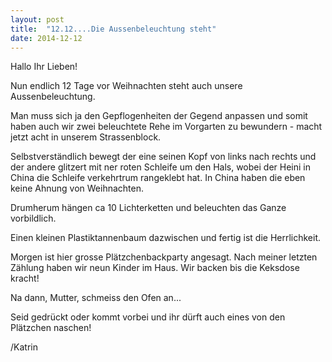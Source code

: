 ```yaml
---
layout: post
title:  "12.12....Die Aussenbeleuchtung steht"
date: 2014-12-12
---
```

Hallo Ihr Lieben!


Nun endlich 12 Tage vor Weihnachten steht auch unsere Aussenbeleuchtung.



Man muss sich ja den Gepflogenheiten der Gegend anpassen und somit haben auch wir zwei beleuchtete Rehe im Vorgarten zu bewundern - macht jetzt acht in unserem Strassenblock.



Selbstverständlich bewegt der eine seinen Kopf von links nach rechts und der andere glitzert mit ner roten Schleife um den Hals, wobei der Heini in China die Schleife verkehrtrum rangeklebt hat. In China haben die eben keine Ahnung von Weihnachten.



Drumherum hängen ca 10 Lichterketten und beleuchten das Ganze vorbildlich.



Einen kleinen Plastiktannenbaum dazwischen und fertig ist die Herrlichkeit.



Morgen ist hier grosse Plätzchenbackparty angesagt. Nach meiner letzten Zählung haben wir neun Kinder im Haus. Wir backen bis die Keksdose kracht! 



Na dann, Mutter, schmeiss den Ofen an...



Seid gedrückt oder kommt vorbei und ihr dürft auch eines von den Plätzchen naschen!



/Katrin







